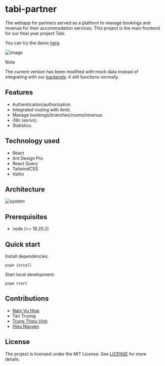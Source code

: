 # tabi-partner

The webapp for partners served as a platform to manage bookings and
revenue for their accommodation services. This project is the main
frontend for our final year project Tabi.

You can try the demo [here](https://tabi-partner.vercel.app).

![image](https://github.com/user-attachments/assets/dfd91bb9-934f-47ba-8238-b21414e40c35)

>[!NOTE]
> The current version has been modified with mock data instead of
> integrating with our [backends](https://github.com/namhoai1109/tabi-backend).
> It still functions normally.

## Features

- Authentication/authorization.
- Integrated routing with Antd.
- Manage bookings/branches/rooms/revenue.
- i18n (en/vn).
- Statistics.

## Technology used

- React
- Ant Design Pro
- React Query
- TailwindCSS
- Valtio

## Architecture

![system](https://github.com/user-attachments/assets/86dfa117-7311-4f6e-90d0-faca934afa15)


## Prerequisites

- node (>= 18.20.2)

## Quick start

Install dependencies:

```
pnpm install
```

Start local development:

```
pnpm start
```

## Contributions

- [Nam Vu Hoai](https://github.com/namhoai1109)
- Tan Truong
- [Trung Thieu Vinh](https://github.com/tvtrungg)
- [Hieu Nguyen](https://github.com/nibtr)

## License

The project is licensed under the MIT License. See [LICENSE](./LICENSE)
for more details.
